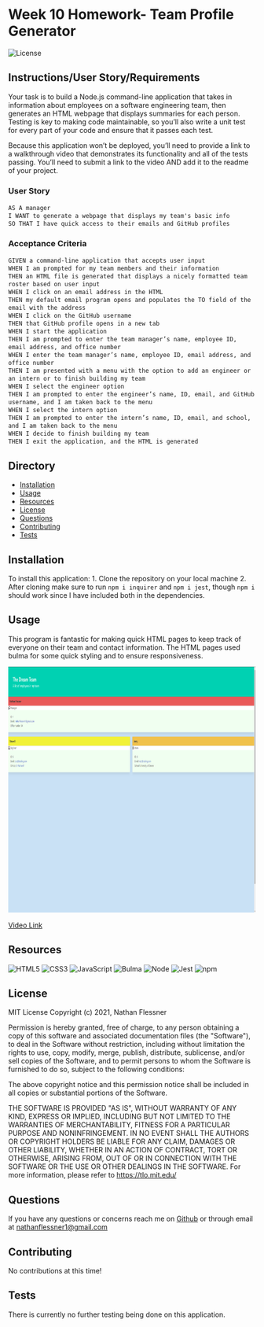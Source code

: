 # Week 10 Homework- Team Profile Generator
![License](https://img.shields.io/badge/license-MIT-blue)


## Instructions/User Story/Requirements

Your task is to build a Node.js command-line application that takes in information about employees on a software engineering team, then generates an HTML webpage that displays summaries for each person. Testing is key to making code maintainable, so you’ll also write a unit test for every part of your code and ensure that it passes each test.

Because this application won’t be deployed, you’ll need to provide a link to a walkthrough video that demonstrates its functionality and all of the tests passing. You’ll need to submit a link to the video AND add it to the readme of your project.

### User Story

```
AS A manager
I WANT to generate a webpage that displays my team's basic info
SO THAT I have quick access to their emails and GitHub profiles
```

### Acceptance Criteria

```
GIVEN a command-line application that accepts user input
WHEN I am prompted for my team members and their information
THEN an HTML file is generated that displays a nicely formatted team roster based on user input
WHEN I click on an email address in the HTML
THEN my default email program opens and populates the TO field of the email with the address
WHEN I click on the GitHub username
THEN that GitHub profile opens in a new tab
WHEN I start the application
THEN I am prompted to enter the team manager’s name, employee ID, email address, and office number
WHEN I enter the team manager’s name, employee ID, email address, and office number
THEN I am presented with a menu with the option to add an engineer or an intern or to finish building my team
WHEN I select the engineer option
THEN I am prompted to enter the engineer’s name, ID, email, and GitHub username, and I am taken back to the menu
WHEN I select the intern option
THEN I am prompted to enter the intern’s name, ID, email, and school, and I am taken back to the menu
WHEN I decide to finish building my team
THEN I exit the application, and the HTML is generated
```

## Directory
* [Installation](#installation)
* [Usage](#usage)
* [Resources](#resources)
* [License](#license)
* [Questions](#questions)
* [Contributing](#contributing)
* [Tests](#tests)

## Installation
To install this application:
    1. Clone the repository on your local machine
    2. After cloning make sure to run ```npm i inquirer``` and ```npm i jest```, though ```npm i``` should work since I have included both in the dependencies.

## Usage
This program is fantastic for making quick HTML pages to keep track of everyone on their team and contact information. The HTML pages used bulma for some quick styling and to ensure responsiveness. 

<img src="https://raw.githubusercontent.com/SirNathanJF/list-your-employees/main/src/assets/generated-page-screenshot.PNG" alt="example" width="1000" height="500">

[Video Link](https://drive.google.com/file/d/1fcU_67cnxh-olR4zqNBtI4wLHgqPVhQq/view?usp=sharing)

## Resources
![HTML5](https://img.shields.io/static/v1?style=for-the-badge&message=HTML5&color=E34F26&logo=HTML5&logoColor=FFFFFF&label=)
![CSS3](https://img.shields.io/static/v1?style=for-the-badge&message=CSS3&color=1572B6&logo=CSS3&logoColor=FFFFFF&label=)
![JavaScript](https://img.shields.io/static/v1?style=for-the-badge&message=JavaScript&color=222222&logo=JavaScript&logoColor=F7DF1E&label=)
![Bulma](https://img.shields.io/static/v1?style=for-the-badge&message=Bulma&color=222222&logo=Bulma&logoColor=00D1B2&label=)
![Node](https://img.shields.io/static/v1?style=for-the-badge&message=NodeJS&color=222222&logo=NodeJS&logoColor=00D1B2&label=)
![Jest](https://img.shields.io/static/v1?style=for-the-badge&message=Jest&color=222222&logo=Jest&logoColor=00D1B2&label=)
![npm](https://img.shields.io/static/v1?style=for-the-badge&message=npm&color=222222&logo=npm&logoColor=00D1B2&label=)

## License
MIT License
Copyright (c) 2021, Nathan Flessner
                
Permission is hereby granted, free of charge, to any person obtaining a copy
of this software and associated documentation files (the "Software"), to deal
in the Software without restriction, including without limitation the rights
to use, copy, modify, merge, publish, distribute, sublicense, and/or sell
copies of the Software, and to permit persons to whom the Software is
furnished to do so, subject to the following conditions:
                
The above copyright notice and this permission notice shall be included in all
copies or substantial portions of the Software.
                
THE SOFTWARE IS PROVIDED "AS IS", WITHOUT WARRANTY OF ANY KIND, EXPRESS OR
IMPLIED, INCLUDING BUT NOT LIMITED TO THE WARRANTIES OF MERCHANTABILITY,
FITNESS FOR A PARTICULAR PURPOSE AND NONINFRINGEMENT. IN NO EVENT SHALL THE
AUTHORS OR COPYRIGHT HOLDERS BE LIABLE FOR ANY CLAIM, DAMAGES OR OTHER
LIABILITY, WHETHER IN AN ACTION OF CONTRACT, TORT OR OTHERWISE, ARISING FROM,
OUT OF OR IN CONNECTION WITH THE SOFTWARE OR THE USE OR OTHER DEALINGS IN THE
SOFTWARE.
For more information, please refer to <https://tlo.mit.edu/>

## Questions
If you have any questions or concerns reach me on [Github](https://github.com/SirNathanJF) or through email at <nathanflessner1@gmail.com>

## Contributing
No contributions at this time!

## Tests
There is currently no further testing being done on this application. 



